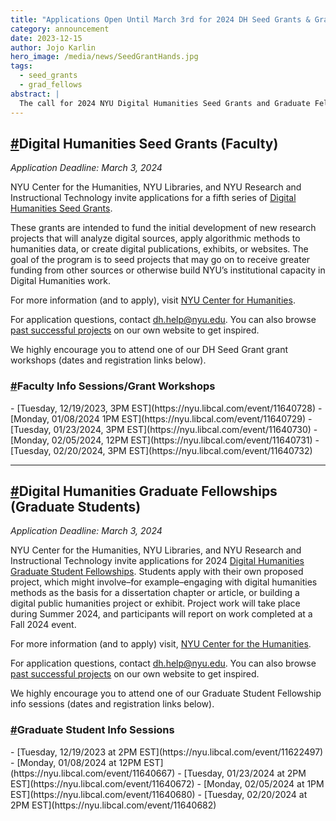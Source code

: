 ```yaml
---
title: "Applications Open Until March 3rd for 2024 DH Seed Grants & Graduate Fellowships"
category: announcement
date: 2023-12-15
author: Jojo Karlin
hero_image: /media/news/SeedGrantHands.jpg
tags:
  - seed_grants
  - grad_fellows
abstract: |
  The call for 2024 NYU Digital Humanities Seed Grants and Graduate Fellowships is online and Info Sessions are available.
---
```


<h2 id="seed-grants"><a href="#seed-grants" class="has-text-grey">#</a>Digital Humanities Seed Grants (Faculty)</h2>

_Application Deadline:_ _March 3, 2024_

NYU Center for the Humanities, NYU Libraries, and NYU Research and Instructional Technology invite applications for a fifth series of [Digital Humanities Seed Grants](/funding/seed-grants/).

These grants are intended to fund the initial development of new research projects that will analyze digital sources, apply algorithmic methods to humanities data, or create digital publications, exhibits, or websites. The goal of the program is to seed projects that may go on to receive greater funding from other sources or otherwise build NYU’s institutional capacity in Digital Humanities work.

For more information (and to apply), visit <a target="_none" href="https://nyuhumanities.org/opportunity/digital-humanities-seed-grants/">NYU Center for Humanities</a>.

For application questions, contact dh.help@nyu.edu. You can also browse [past successful projects](/projects/seed-grants/) on our own website to get inspired.

We highly encourage you to attend one of our DH Seed Grant grant workshops (dates and registration links below).

<h3 id="faculty-sessions"><a href="#faculty-sessions" class="has-text-grey">#</a>Faculty Info Sessions/Grant Workshops</h3>
- [Tuesday, 12/19/2023, 3PM EST](https://nyu.libcal.com/event/11640728)
- [Monday, 01/08/2024 1PM EST](https://nyu.libcal.com/event/11640729)
- [Tuesday, 01/23/2024, 3PM EST](https://nyu.libcal.com/event/11640730)
- [Monday, 02/05/2024, 12PM EST](https://nyu.libcal.com/event/11640731)
- [Tuesday, 02/20/2024, 3PM EST](https://nyu.libcal.com/event/11640732)

---

<h2 id="grad-fellows"><a href="#grad-fellows" class="has-text-grey">#</a>Digital Humanities Graduate Fellowships (Graduate Students)</h2>

_Application Deadline:_ _March 3, 2024_

NYU Center for the Humanities, NYU Libraries, and NYU Research and Instructional Technology invite applications for 2024 [Digital Humanities Graduate Student Fellowships](/funding/grad-fellowships/). Students apply with their own proposed project, which might involve–for example–engaging with digital humanities methods as the basis for a dissertation chapter or article, or building a digital public humanities project or exhibit. Project work will take place during Summer 2024, and participants will report on work completed at a Fall 2024 event.

For more information (and to apply) visit, <a target="_none" href="https://nyuhumanities.org/opportunity/digital-humanities-graduate-student-summer-fellowships/">NYU Center for the Humanities</a>.

For application questions, contact dh.help@nyu.edu. You can also browse [past successful projects](/projects/fellowships/) on our own website to get inspired.

We highly encourage you to attend one of our Graduate Student Fellowship info sessions (dates and registration links below).

<h3 id="grad-sessions"><a href="#grad-sessions" class="has-text-grey">#</a>Graduate Student Info Sessions</h3>
- [Tuesday, 12/19/2023 at 2PM EST](https://nyu.libcal.com/event/11622497)
- [Monday, 01/08/2024 at 12PM EST](https://nyu.libcal.com/event/11640667)
- [Tuesday, 01/23/2024 at 2PM EST](https://nyu.libcal.com/event/11640672)
- [Monday, 02/05/2024 at 1PM EST](https://nyu.libcal.com/event/11640680)
- [Tuesday, 02/20/2024 at 2PM EST](https://nyu.libcal.com/event/11640682)
